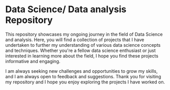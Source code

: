 # Data Science/ Data analysis Repository

This repository showcases my ongoing journey in the field of Data Science and analysis. Here, you will find a collection of projects that I have undertaken to further my understanding of various data science concepts and techniques. Whether you're a fellow data science enthusiast or just interested in learning more about the field, I hope you find these projects informative and engaging.

I am always seeking new challenges and opportunities to grow my skills, and I am always open to feedback and suggestions. Thank you for visiting my repository and I hope you enjoy exploring the projects I have worked on.

